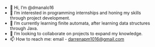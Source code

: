 - 👋 Hi, I’m @dmanalo16
- 👀 I’m interested in programming internships and honing my skills through project development.
- 🌱 I’m currently learning finite automata, after learning data structures through Java.
- 💞️ I’m looking to collaborate on projects to expand my knowledge.
- 📫 How to reach me: email - darrenapm1016@gmail.com

<!---
dmanalo16/dmanalo16 is a ✨ special ✨ repository because its `README.md` (this file) appears on your GitHub profile.
You can click the Preview link to take a look at your changes.
--->
